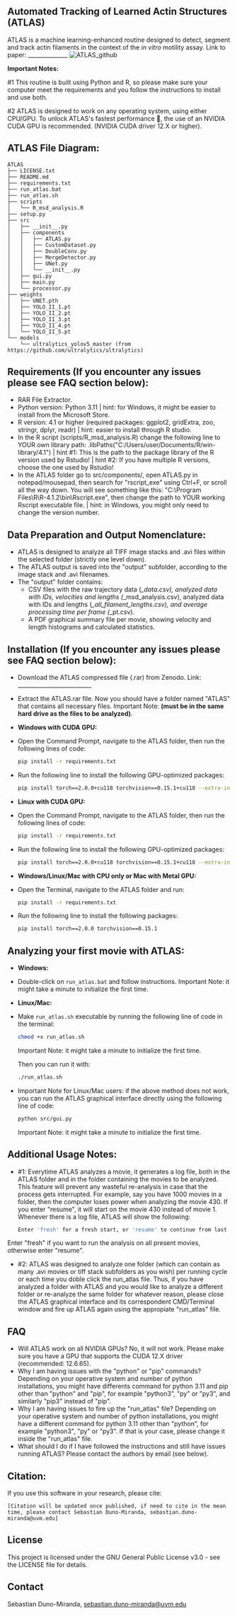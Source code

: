 ## Automated Tracking of Learned Actin Structures (ATLAS)
ATLAS is a machine learning-enhanced routine designed to detect, segment and track actin filaments in the context of the *in vitro* motility assay.
Link to paper: ______________
![ATLAS_github](https://github.com/user-attachments/assets/fad47fc2-18a8-4e4b-831f-72bbbbb876f0)

**Important Notes:** 

#1 This routine is built using Python and R, so please make sure your computer meet the requirements and you follow the instructions to install and use both.

#2 ATLAS is designed to work on any operating system, using either CPU/GPU. To unlock ATLAS's fastest performance :rocket:, the use of an NVIDIA CUDA GPU is recommended. (NVIDIA CUDA driver 12.X or higher).




## ATLAS File Diagram:
```
ATLAS
├── LICENSE.txt
├── README.md
├── requirements.txt
├── run_atlas.bat
├── run_atlas.sh
├── scripts
│   └── R_msd_analysis.R
├── setup.py
├── src
│   ├── __init__.py
│   ├── components
│   │   ├── ATLAS.py
│   │   ├── CustomDataset.py
│   │   ├── DoubleConv.py
│   │   ├── MergeDetector.py
│   │   ├── UNet.py
│   │   └── __init__.py
│   ├── gui.py
│   ├── main.py
│   └── processor.py
├── weights
│   ├── UNET.pth
│   ├── YOLO_II_1.pt
│   ├── YOLO_II_2.pt
│   ├── YOLO_II_3.pt
│   ├── YOLO_II_4.pt
│   └── YOLO_II_5.pt
└── models
    └── ultralytics_yolov5_master (from https://github.com/ultralytics/ultralytics)
```
## Requirements (If you encounter any issues please see FAQ section below):

- RAR File Extractor.
- Python version: Python 3.11 | hint: for Windows, it might be easier to install from the Microsoft Store.
- R version: 4.1 or higher (required packages: ggplot2, gridExtra, zoo, stringr, dplyr, readr) | hint: easier to install through R studio.
- In the R script (scripts/R_msd_analysis.R) change the following line to YOUR own library path: .libPaths("C:/Users/user/Documents/R/win-library/4.1") | hint #1: This is the path to the package library of the R version used by Rstudio! | hint #2: If you have multiple R versions, choose the one used by Rstudio!
- In the ATLAS folder go to src/components/, open ATLAS.py in notepad/mousepad, then search for "rscript_exe" using Ctrl+F, or scroll all the way down. 
You will see something like this: "C:\\Program Files\\R\\R-4.1.2\\bin\\Rscript.exe", then change the path to YOUR working Rscript executable file. | hint: in Windows, you might only need to change the version number. 
  
## Data Preparation and Output Nomenclature:

- ATLAS is designed to analyze all TIFF image stacks and .avi files within the selected folder (strictly one level down).
- The ATLAS output is saved into the "output" subfolder, according to the image stack and .avi filenames.
- The "output" folder contains:
	- CSV files with the raw trajectory data (*_data.csv), analyzed data with IDs, velocities and lengths (*_msd_analysis.csv), analyzed data with IDs and lengths (*_all_filament_lengths.csv), and average processing time per frame (*_pt.csv).
	- A PDF graphical summary file per movie, showing velocity and length histograms and calculated statistics. 

## Installation (If you encounter any issues please see FAQ section below): 

- Download the ATLAS compressed file (.rar) from Zenodo. Link: __________________________

- Extract the ATLAS.rar file. Now you should have a folder named "ATLAS" that contains all necessary files.
  Important Note: **(must be in the same hard drive as the files to be analyzed)**.

- **Windows with CUDA GPU:** 
- Open the Command Prompt, navigate to the ATLAS folder, then run the following lines of code: 

     ```bash
     pip install -r requirements.txt
     ```
- Run the following line to install the following GPU-optimized packages:

     ```bash
     pip install torch==2.0.0+cu118 torchvision==0.15.1+cu118 --extra-index-url https://download.pytorch.org/whl/cu118
     ```

- **Linux with CUDA GPU:** 
- Open the Command Prompt, navigate to the ATLAS folder, then run the following lines of code: 

     ```bash
     pip install -r requirements.txt
     ```
- Run the following line to install the following GPU-optimized packages:

     ```bash
     pip install torch==2.0.0+cu118 torchvision==0.15.1+cu118 --extra-index-url https://download.pytorch.org/whl/cu118
     ```

- **Windows/Linux/Mac with CPU only or Mac with Metal GPU:**
-  Open the Terminal, navigate to the ATLAS folder and run:

     ```bash
     pip install -r requirements.txt
     ```
- Run the following line to install the following packages:

     ```bash
     pip install torch==2.0.0 torchvision==0.15.1
     ```

## Analyzing your first movie with ATLAS:

- **Windows:** 
- Double-click on `run_atlas.bat` and follow instructions.
  Important Note: it might take a minute to initialize the first time.

- **Linux/Mac:**
- Make `run_atlas.sh` executable by running the following line of code in the terminal:

     ```bash
     chmod +x run_atlas.sh	
     ```
     Important Note: it might take a minute to initialize the first time.
  
  Then you can run it with:

     ```bash
     ./run_atlas.sh
     ```
- Important Note for Linux/Mac users: if the above method does not work, you can run the ATLAS graphical interface directly using the following line of code:

     ```bash
     python src/gui.py		
     ```
     Important Note: it might take a minute to initialize the first time.


## Additional Usage Notes:

- #1: Everytime ATLAS analyzes a movie, it generates a log file, both in the ATLAS folder and in the folder containing the movies to be analyzed. This feature will prevent any wasteful re-analysis in
case that the process gets interrupted. For example, say you have 1000 movies in a folder, then the computer loses power when analyzing the movie 430. If you enter "resume", it will
start on the movie 430 instead of movie 1. Whenever there is a log file, ATLAS will show the following:

     ```bash
     Enter 'fresh' for a fresh start, or 'resume' to continue from last checkpoint:
     ```
Enter "fresh" if you want to run the analysis on all present movies, otherwise enter "resume".

- #2: ATLAS was designed to analyze one folder (which can contain as many .avi movies or tiff stack subfolders as you wish) per running cycle or each time you doble click the run_atlas file.
Thus, if you have analyzed a folder with ATLAS and you would like to analyze a different folder or re-analyze the same folder for whatever reason, please close the ATLAS graphical interface and its correspondent CMD/Terminal
window and fire up ATLAS again using the appropiate "run_atlas" file.

## FAQ

- Will ATLAS work on all NVIDIA GPUs? No, it will not work. Please make sure you have a GPU that supports the CUDA 12.X driver (recommended: 12.6.65).
- Why I am having issues with the "python" or "pip" commands? Depending on your operative system and number of python installations, you might have differents command for python 3.11 and pip other than "python" and "pip", for example "python3", "py" or "py3", and similarly "pip3" instead of "pip".
- Why I am having issues to fire up the "run_atlas" file? Depending on your operative system and number of python installations, you might have a different command for python 3.11 other than "python", for example "python3", "py" or "py3".
If that is your case, please change it inside the "run_atlas" file.
- What should I do if I have followed the instructions and still have issues running ATLAS? Please contact the authors by email (see below).

## Citation:

If you use this software in your research, please cite:

```
[Citation will be updated once published, if need to cite in the mean time, please contact Sebastian Duno-Miranda, sebastian.duno-miranda@uvm.edu]
```

## License

This project is licensed under the GNU General Public License v3.0 - see the LICENSE file for details.

## Contact

Sebastian Duno-Miranda, sebastian.duno-miranda@uvm.edu
